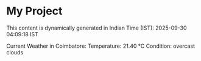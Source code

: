 # My Project

This content is dynamically generated in Indian Time (IST): 2025-09-30 04:09:18 IST


Current Weather in Coimbatore:
Temperature: 21.40 °C
Condition: overcast clouds
